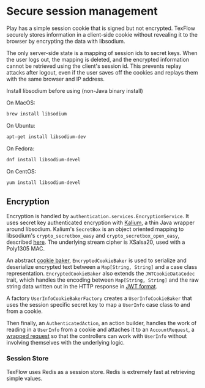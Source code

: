 # Secure session management

Play has a simple session cookie that is signed but not encrypted. TexFlow securely stores information in a client-side cookie without revealing it to the browser by encrypting the data with libsodium.

The only server-side state is a mapping of session ids to secret keys.  When the user logs out, the mapping is deleted, and the encrypted information cannot be retrieved using the client's session id. This prevents replay attacks after logout, even if the user saves off the cookies and replays them with the same browser and IP address.

Install libsodium before using (non-Java binary install)

On MacOS:

```bash
brew install libsodium
```

On Ubuntu:

```bash
apt-get install libsodium-dev
```

On Fedora:

```bash
dnf install libsodium-devel
```

On CentOS:

```bash
yum install libsodium-devel
```


## Encryption

Encryption is handled by `authentication.services.EncryptionService`.  It uses secret key authenticated encryption with [Kalium](https://github.com/abstractj/kalium/), a thin Java wrapper around libsodium.  Kalium's `SecretBox` is an object oriented mapping to libsodium's `crypto_secretbox_easy` and `crypto_secretbox_open_easy`, described [here](https://download.libsodium.org/doc/secret-key_cryptography/authenticated_encryption.html).  The underlying stream cipher is XSalsa20, used with a Poly1305 MAC.

An abstract [cookie baker](https://www.playframework.com/documentation/latest/api/scala/index.html#play.api.mvc.CookieBaker), `EncryptedCookieBaker` is used to serialize and deserialize encrypted text between a `Map[String, String]` and a case class representation.  `EncryptedCookieBaker` also extends the `JWTCookieDataCodec` trait, which handles the encoding between `Map[String, String]` and the raw string data written out in the HTTP response in [JWT format](https://tools.ietf.org/html/rfc7519).

A factory `UserInfoCookieBakerFactory` creates a `UserInfoCookieBaker` that uses the session specific secret key to map a `UserInfo` case class to and from a cookie.

Then finally, an `AuthenticatedAction`, an action builder, handles the work of reading in a `UserInfo` from a cookie and attaches it to an `AccountRequest`, a [wrapped request](https://www.playframework.com/documentation/latest/ScalaActionsComposition) so that the controllers can work with `UserInfo` without involving themselves with the underlying logic.


### Session Store

TexFlow uses Redis as a session store. Redis is extremely fast at retrieving simple values.
